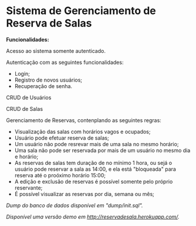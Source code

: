 # Sistema de Gerenciamento de Reserva de Salas

**Funcionalidades:**

Acesso ao sistema somente autenticado.

Autenticação com as seguintes funcionalidades:
- Login;
- Registro de novos usuários;
- Recuperação de senha.

CRUD de Usuários

CRUD de Salas

Gerenciamento de Reservas, contenplando as seguintes regras:
- Visualização das salas com horários vagos e ocupados;
- Usuário pode efetuar reserva de salas;
- Um usuário não pode resrevar mais de uma sala no mesmo horário;
- Uma sala não pode ser reservada por mais de um usuário no mesmo dia e horário;
- As reservas de salas tem duração de no mínimo 1 hora, ou sejá o usuário pode reservar a sala as 14:00, e ela está "bloqueada" para reserva até o proóximo horário 15:00;
- A edição e exclusão de reservas é possível somente pelo próprio reservante;
- É possível visualizar as reservas por dia, semana ou mês;

_Dump do banco de dados disponível em "dump/init.sql"._

_Disponível uma versão demo em http://reservadesala.herokuapp.com/._